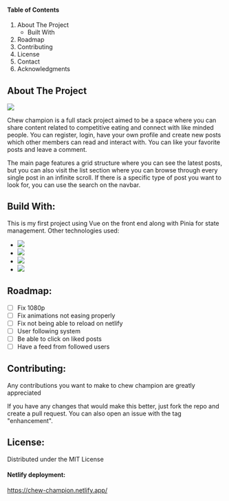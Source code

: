 #### **Table of Contents**
1. About The Project
	- Built With
2. Roadmap
3. Contributing
4. License
5. Contact
6. Acknowledgments

## **About The Project**

![](https://i.imgur.com/d1Pdd7X.png)

Chew champion is a full stack project aimed to be a space where you can share content related to competitive eating and connect with like minded people. You can register, login, have your own profile and create new posts which other members can read and interact with. You can like your favorite posts and leave a comment. 

The main page features a grid structure where you can see the latest posts, but you can also visit the list section where you can browse through every single post in an infinite scroll. If there is a specific type of post you want to look for, you can use the search on the navbar. 

## Build With:
This is my first project using Vue on the front end along with Pinia for state management. Other technologies used:

- ![](https://img.shields.io/badge/vue.js-navy?style=for-the-badge&logo=vue.js)
- ![](https://img.shields.io/badge/axios-purple?style=for-the-badge&logo=axios)
- ![](https://img.shields.io/badge/tailwindcss-white?style=for-the-badge&logo=tailwindcss)
- ![](https://img.shields.io/badge/netlify-black?style=for-the-badge&logo=netlify)

## Roadmap:

- [ ] Fix 1080p
- [ ] Fix animations not easing properly
- [ ] Fix not being able to reload on netlify
- [ ] User following system
- [ ] Be able to click on liked posts
- [ ] Have a feed from followed users

## Contributing:
Any contributions you want to make to chew champion are greatly appreciated

If you have any changes that would make this better, just fork the repo and create a pull request. You can also open an issue with the tag "enhancement".

## License:
Distributed under the MIT License

#### Netlify deployment:
https://chew-champion.netlify.app/